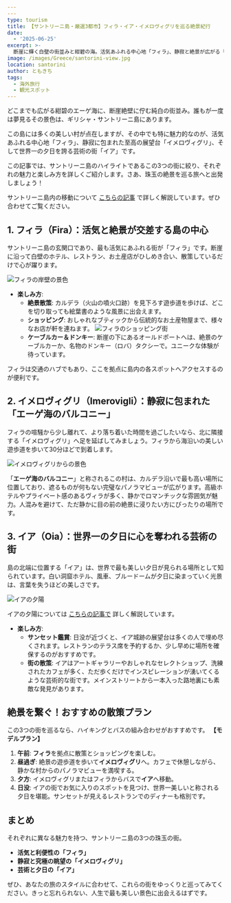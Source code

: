 ```yaml
---
---
type: tourism
title: 【サントリーニ島・厳選3都市】フィラ・イア・イメロヴィグリを巡る絶景紀行
date:
  - '2025-06-25'
excerpt: >-
  断崖に輝く白壁の街並みと紺碧の海。活気あふれる中心地「フィラ」、静寂と絶景が広がる「イメロヴィグリ」、世界一ロマンチックな夕日の「イア」。絶対に外せない必見の3都市に絞り、その魅力を余すことなく徹底解説します。初心者でも安心のモデルコースを網羅。この記事を手に、一生忘れられない感動の旅を計画しましょう。
image: /images/Greece/santorini-view.jpg
location: santorini
author: ともきち
tags:
  - 海外旅行
  - 観光スポット
---
```


どこまでも広がる紺碧のエーゲ海に、断崖絶壁に佇む純白の街並み。誰もが一度は夢見るその景色は、ギリシャ・サントリーニ島にあります。

この島には多くの美しい村が点在しますが、その中でも特に魅力的なのが、活気あふれる中心地「フィラ」、静寂に包まれた至高の展望台「イメロヴィグリ」、そして世界一の夕日を誇る芸術の街「イア」です。

この記事では、サントリーニ島のハイライトであるこの3つの街に絞り、それぞれの魅力と楽しみ方を詳しくご紹介します。さあ、珠玉の絶景を巡る旅へと出発しましょう！

サントリーニ島内の移動について
[こちらの記事](./Santorini-Transportation)
で詳しく解説しています。ぜひ合わせてご覧ください。

## 1. フィラ（Fira）：活気と絶景が交差する島の中心

サントリーニ島の玄関口であり、最も活気にあふれる街が「フィラ」です。断崖に沿って白壁のホテル、レストラン、お土産店がひしめき合い、散策しているだけで心が躍ります。

![フィラの岸壁の景色](/images/Greece/fira-view.jpg)

- **楽しみ方**:
  - **絶景散策**: カルデラ（火山の噴火口跡）を見下ろす遊歩道を歩けば、どこを切り取っても絵葉書のような風景に出会えます。
  - **ショッピング**: おしゃれなブティックから伝統的なお土産物屋まで、様々なお店が軒を連ねます。
    ![フィラのショッピング街](/images/Greece/fira-shopping-street.jpg)
  - **ケーブルカー＆ドンキー**: 断崖の下にあるオールドポートへは、絶景のケーブルカーか、名物のドンキー（ロバ）タクシーで。ユニークな体験が待っています。

フィラは交通のハブでもあり、ここを拠点に島内の各スポットへアクセスするのが便利です。

## 2. イメロヴィグリ（Imerovigli）：静寂に包まれた「エーゲ海のバルコニー」

フィラの喧騒から少し離れて、より落ち着いた時間を過ごしたいなら、北に隣接する「イメロヴィグリ」へ足を延ばしてみましょう。フィラから海沿いの美しい遊歩道を歩いて30分ほどで到着します。

![イメロヴィグリからの景色](/images/Greece/imerovigli-view.jpg)

「**エーゲ海のバルコニー**」と称されるこの村は、カルデラ沿いで最も高い場所に位置しており、遮るものが何もない完璧なパノラマビューが広がります。高級ホテルやプライベート感のあるヴィラが多く、静かでロマンチックな雰囲気が魅力。人混みを避けて、ただ静かに目の前の絶景に浸りたい方にぴったりの場所です。

## 3. イア（Oia）：世界一の夕日に心を奪われる芸術の街

島の北端に位置する「イア」は、世界で最も美しい夕日が見られる場所として知られています。白い洞窟ホテル、風車、ブルードームが夕日に染まっていく光景は、言葉を失うほどの美しさです。

![イアの夕陽](/images/Greece/oia-castle-sunset-view.jpg)

イアの夕陽については
[こちらの記事で](./Oia-Sunset-Guide)
詳しく解説しています。

- **楽しみ方**:
  - **サンセット鑑賞**: 日没が近づくと、イア城跡の展望台は多くの人で埋め尽くされます。レストランのテラス席を予約するか、少し早めに場所を確保するのがおすすめです。
  - **街の散策**: イアはアートギャラリーやおしゃれなセレクトショップ、洗練されたカフェが多く、ただ歩くだけでインスピレーションが湧いてくるような芸術的な街です。メインストリートから一本入った路地裏にも素敵な発見があります。

## 絶景を繋ぐ！おすすめの散策プラン

この3つの街を巡るなら、ハイキングとバスの組み合わせがおすすめです。
**【モデルプラン】**

1. **午前**: **フィラ**を拠点に散策とショッピングを楽しむ。
2. **昼過ぎ**: 絶景の遊歩道を歩いて**イメロヴィグリ**へ。カフェで休憩しながら、静かな村からのパノラマビューを満喫する。
3. **夕方**: イメロヴィグリまたはフィラからバスで**イア**へ移動。
4. **日没**: イアの街でお気に入りのスポットを見つけ、世界一美しいと称される夕日を堪能。サンセットが見えるレストランでのディナーも格別です。

## まとめ

それぞれに異なる魅力を持つ、サントリーニ島の3つの珠玉の街。

- **活気と利便性の「フィラ」**
- **静寂と究極の眺望の「イメロヴィグリ」**
- **芸術と夕日の「イア」**

ぜひ、あなたの旅のスタイルに合わせて、これらの街をゆっくりと巡ってみてください。きっと忘れられない、人生で最も美しい景色に出会えるはずです。
